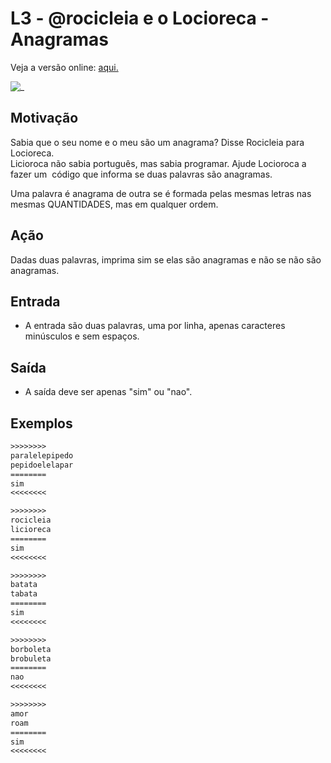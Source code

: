 # L3 - @rocicleia e o Locioreca - Anagramas

Veja a versão online: [aqui.](https://github.com/qxcodefup/arcade/blob/master/base/rocicleia/Readme.md)

![_](https://raw.githubusercontent.com/qxcodefup/arcade/master/base/rocicleia/cover.jpg)

## Motivação

Sabia que o seu nome e o meu são um anagrama? Disse Rocicleia para Locioreca.  
Licioroca não sabia português, mas sabia programar. Ajude Locioroca a fazer um  código que informa se duas palavras são anagramas.

Uma palavra é anagrama de outra se é formada pelas mesmas letras nas mesmas QUANTIDADES, mas em qualquer ordem.

## Ação

Dadas duas palavras, imprima sim se elas são anagramas e não se não são anagramas.

## Entrada

* A entrada são duas palavras, uma por linha, apenas caracteres minúsculos e sem espaços.

## Saída

* A saída deve ser apenas "sim" ou "nao".

## Exemplos

``` txt
>>>>>>>>
paralelepipedo
pepidoelelapar
========
sim
<<<<<<<<

>>>>>>>>
rocicleia
licioreca
========
sim
<<<<<<<<

>>>>>>>>
batata
tabata
========
sim
<<<<<<<<

>>>>>>>>
borboleta
brobuleta
========
nao
<<<<<<<<

>>>>>>>>
amor
roam
========
sim
<<<<<<<<
```

